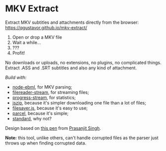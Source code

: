 # MKV Extract

Extract MKV subtitles and attachments directly from the browser: https://qgustavor.github.io/mkv-extract/

1. Open or drop a MKV file
2. Wait a while...
3. ???
4. Profit!

No downloads or uploads, no extensions, no plugins, no complicated things.
Extract .ASS and .SRT subtitles and also any kind of attachment.

*Build with:*

* [node-ebml](https://github.com/themasch/node-ebml), for MKV parsing;
* [filereader-stream](https://github.com/maxogden/filereader-stream), for streaming files;
* [progress-stream](https://github.com/freeall/progress-stream), for statistics;
* [jszip](https://github.com/Stuk/jszip), because it's simpler downloading one file than a lot of files;
* [filesaver.js](https://github.com/eligrey/FileSaver.js), because it's easy to use;
* [parcel](https://parceljs.org/), because it's simple;
* [standard](https://github.com/feross/standard), why not?

Design based on [this pen](http://codepen.io/prasanjit/pen/NxjZMO)
from [Prasanjit Singh](http://codepen.io/prasanjit/).

**Note:** this tool, unlike others, can't handle corrupted files as the parser
just throws up when finding corrupted data.
